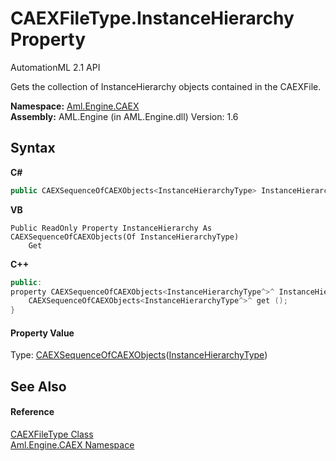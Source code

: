 # CAEXFileType.InstanceHierarchy Property 
AutomationML 2.1 API 

Gets the collection of InstanceHierarchy objects contained in the CAEXFile.

**Namespace:**&nbsp;<a href="N_Aml_Engine_CAEX">Aml.Engine.CAEX</a><br />**Assembly:**&nbsp;AML.Engine (in AML.Engine.dll) Version: 1.6

## Syntax

**C#**<br />
``` C#
public CAEXSequenceOfCAEXObjects<InstanceHierarchyType> InstanceHierarchy { get; }
```

**VB**<br />
``` VB
Public ReadOnly Property InstanceHierarchy As CAEXSequenceOfCAEXObjects(Of InstanceHierarchyType)
	Get
```

**C++**<br />
``` C++
public:
property CAEXSequenceOfCAEXObjects<InstanceHierarchyType^>^ InstanceHierarchy {
	CAEXSequenceOfCAEXObjects<InstanceHierarchyType^>^ get ();
}
```


#### Property Value
Type: <a href="T_Aml_Engine_CAEX_CAEXSequenceOfCAEXObjects_1">CAEXSequenceOfCAEXObjects</a>(<a href="T_Aml_Engine_CAEX_InstanceHierarchyType">InstanceHierarchyType</a>)

## See Also


#### Reference
<a href="T_Aml_Engine_CAEX_CAEXFileType">CAEXFileType Class</a><br /><a href="N_Aml_Engine_CAEX">Aml.Engine.CAEX Namespace</a><br />
